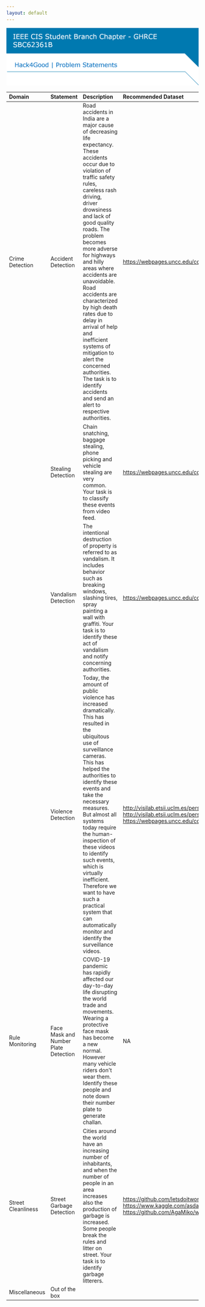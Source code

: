 ```yaml
---
layout: default
---
```

![Header](assets/images/header.png)
    
|Domain            |Statement                           |Description                                                                                                                                                                                                                                                                                                                                                                                                                                                                                                                                                   |Recommended Dataset                                                                                                                                                                                 |
|:-----------------|:-----------------------------------|:-------------------------------------------------------------------------------------------------------------------------------------------------------------------------------------------------------------------------------------------------------------------------------------------------------------------------------------------------------------------------------------------------------------------------------------------------------------------------------------------------------------------------------------------------------------|:---------------------------------------------------------------------------------------------------------------------------------------------------------------------------------------------------|
|Crime Detection   |Accident Detection                  |Road accidents in India are a major cause of decreasing life expectancy. These accidents occur due to violation of traffic safety rules, careless rash driving, driver drowsiness and lack of good quality roads. The problem becomes more adverse for highways and hilly areas where accidents are unavoidable. Road accidents are characterized by high death rates due to delay in arrival of help and inefficient systems of mitigation to alert the concerned authorities. The task is to identify accidents and send an alert to respective authorities.|https://webpages.uncc.edu/cchen62/dataset.html                                                                                                                                                      |
|                  |Stealing Detection                  |Chain snatching, baggage stealing, phone picking and vehicle stealing are very common. Your task is to classify these events from video feed.                                                                                                                                                                                                                                                                                                                                                                                                                 |https://webpages.uncc.edu/cchen62/dataset.html                                                                                                                                                      |
|                  |Vandalism Detection                 |The intentional destruction of property is referred to as vandalism. It includes behavior such as breaking windows, slashing tires, spray painting a wall with graffiti. Your task is to identify these act of vandalism and notify concerning authorities.                                                                                                                                                                                                                                                                                                   |https://webpages.uncc.edu/cchen62/dataset.html                                                                                                                                                      |
|                  |Violence Detection                  |Today, the amount of public violence has increased dramatically. This has resulted in the ubiquitous use of surveillance cameras. This has helped the authorities to identify these events and take the necessary measures. But almost all systems today require the human-inspection of these videos to identify such events, which is virtually inefficient. Therefore we want to have such a practical system that can automatically monitor and identify the surveillance videos.                                                                         |http://visilab.etsii.uclm.es/personas/oscar/FightDetection/Peliculas.rar http://visilab.etsii.uclm.es/personas/oscar/FightDetection/HockeyFights.zip  https://webpages.uncc.edu/cchen62/dataset.html|
|Rule Monitoring   |Face Mask and Number Plate Detection|COVID-19 pandemic has rapidly affected our day-to-day life disrupting the world trade and movements. Wearing a protective face mask has become a new normal. However many vehicle riders don't wear them. Identify these people and note down their number plate to generate challan.                                                                                                                                                                                                                                                                         |NA                                                                                                                                                                                                  |
|Street Cleanliness|Street Garbage Detection            |Cities around the world have an increasing number of inhabitants, and when the number of people in an area increases also the production of garbage is increased. Some people break the rules and litter on street. Your task is to identify garbage litterers.                                                                                                                                                                                                                                                                                               |https://github.com/letsdoitworld/wade-ai https://www.kaggle.com/asdasdasasdas/garbage-classification  https://github.com/AgaMiko/waste-datasets-review                                              |
|Miscellaneous     |Out of the box                      |                                                                                                                                                                                                                                                                                                                                                                                                                                                                                                                                                              |                                                                                                                                                                                                    |
